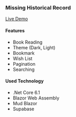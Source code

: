 ### Missing Historical Record

<a href="https://htetpyie-blazor-web-asm-mhr.netlify.app/">Live Demo</a>

#### Features
* Book Reading
* Theme (Dark, Light)
* Bookmark
* Wish List
* Pagination
* Searching

#### Used Technology
* .Net Core 6.1
* Blazor Web Assembly
* Mud Blazor
* Supabase
